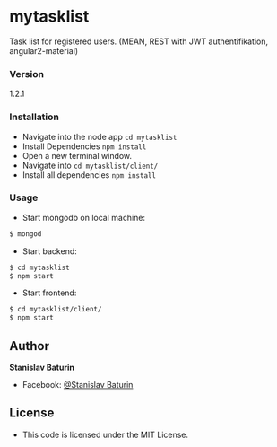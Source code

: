 # mytasklist
Task list for registered users. (MEAN, REST with JWT authentifikation, angular2-material)

### Version
1.2.1

### Installation

- Navigate into the node app `cd mytasklist`
- Install Dependencies `npm install`
- Open a new terminal window.
- Navigate into `cd mytasklist/client/`
- Install all dependencies `npm install`

### Usage

- Start mongodb on local machine:
```sh
$ mongod
```

- Start backend:
```sh
$ cd mytasklist
$ npm start
```
- Start frontend:
```sh
$ cd mytasklist/client/
$ npm start
```
## Author

**Stanislav Baturin**

* Facebook: [@Stanislav Baturin](https://www.facebook.com/profile.php?id=100001689399764)

## License

- This code is licensed under the MIT License.
